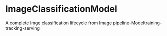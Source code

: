 # ImageClassificationModel
A complete Imge classification lifecycle from Image pipeline-Modeltraining-tracking-serving
